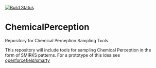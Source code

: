 [![Build Status](https://travis-ci.org/MobleyLab/chemical_perception.svg?branch=master)](https://travis-ci.org/MobleyLab/chemical_perception)
# ChemicalPerception
Repository for Chemical Perception Sampling Tools

This repository will include tools for sampling Chemical Perception in the form of SMIRKS patterns.
For a prototype of this idea see [openforcefield/smarty](https://github.com/openforcefield/smarty)

